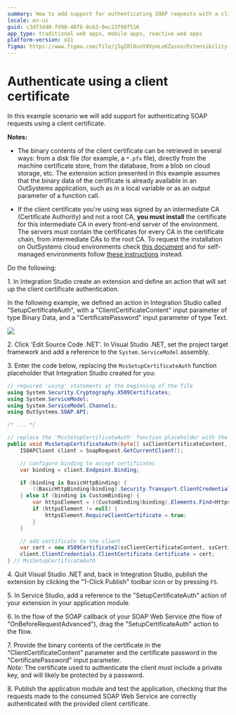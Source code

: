 ```yaml
---
summary: How to add support for authenticating SOAP requests with a client certificate using the SOAP Extensibility API.
locale: en-us
guid: c3df3d40-fd98-48f6-8c63-0ec22f08f516
app_type: traditional web apps, mobile apps, reactive web apps
platform-version: o11
figma: https://www.figma.com/file/jSgZ0l0unYdVymLxKZasno/Extensibility-and-Integration?type=design&node-id=418%3A28&mode=design&t=8a1ub9syb4QKHbuk-1
---
```


# Authenticate using a client certificate

In this example scenario we will add support for authenticating SOAP requests using a client certificate.

**Notes:** 

* The binary contents of the client certificate can be retrieved in several ways: from a disk file (for example, a `*.pfx` file), directly from the machine certificate store, from the database, from a blob on cloud storage, etc. The extension action presented in this example assumes that the binary data of the certificate is already available in an OutSystems application, such as in a local variable or as an output parameter of a function call.

* If the client certificate you're using was signed by an intermediate CA (Certificate Authority) and not a root CA, **you must install** the certificate for this intermediate CA in every front-end server of the environment. The servers must contain the certificates for every CA in the certificate chain, from intermediate CAs to the root CA. To request the installation on OutSystems cloud environments check [this document](https://success.outsystems.com/Support/Enterprise_Customers/Maintenance_and_Operations/Requesting_to_install_client-side_certificates_on_OutSystems_cloud) and for self-managed environments follow [these instructions](https://success.outsystems.com/Support/Enterprise_Customers/Maintenance_and_Operations/Installing_client_side_certificates_on_on-premises_environments) instead.

Do the following:

1\. In Integration Studio create an extension and define an action that will set up the client certificate authentication.  

In the following example, we defined an action in Integration Studio called "SetupCertificateAuth", with a "ClientCertificateContent" input parameter of type Binary Data, and a "CertificatePassword" input parameter of type Text.

![](<images/is-action-setup-client-certificate-auth.png>)

2\. Click 'Edit Source Code .NET'. In Visual Studio .NET, set the project target framework and add a reference to the `System.ServiceModel` assembly.  

3\. Enter the code below, replacing the `MssSetupCertificateAuth` function placeholder that Integration Studio created for you:  

```csharp
// required 'using' statements at the beginning of the file
using System.Security.Cryptography.X509Certificates;
using System.ServiceModel;
using System.ServiceModel.Channels;
using OutSystems.SOAP.API;

/* ... */

// replace the 'MssSetupCertificateAuth' function placeholder with the following code
public void MssSetupCertificateAuth(byte[] ssClientCertificateContent, string ssCertificatePassword) {
    ISOAPClient client = SoapRequest.GetCurrentClient();

    // configure binding to accept certificates
    var binding = client.Endpoint.Binding;

    if (binding is BasicHttpBinding) {
        ((BasicHttpBinding)binding).Security.Transport.ClientCredentialType = HttpClientCredentialType.Certificate;
    } else if (binding is CustomBinding) {
        var httpsElement = ((CustomBinding)binding).Elements.Find<HttpsTransportBindingElement>();
        if (httpsElement != null) {
            httpsElement.RequireClientCertificate = true;
        }
    }

    // add certificate to the client
    var cert = new X509Certificate2(ssClientCertificateContent, ssCertificatePassword);
    client.ClientCredentials.ClientCertificate.Certificate = cert;
} // MssSetupCertificateAuth
```

4\. Quit Visual Studio .NET and, back in Integration Studio, publish the extension by clicking the "1-Click Publish" toolbar icon or by pressing `F5`.

5\. In Service Studio, add a reference to the "SetupCertificateAuth" action of your extension in your application module.  

6\. In the flow of the SOAP callback of your SOAP Web Service (the flow of "OnBeforeRequestAdvanced"), drag the "SetupCertificateAuth" action to the flow. 

7\. Provide the binary contents of the certificate in the "ClientCertificateContent" parameter and the certificate password in the "CertificatePassword" input parameter.  
_Note:_ The certificate used to authenticate the client must include a private key, and will likely be protected by a password.

8\. Publish the application module and test the application, checking that the requests made to the consumed SOAP Web Service are correctly authenticated with the provided client certificate.
